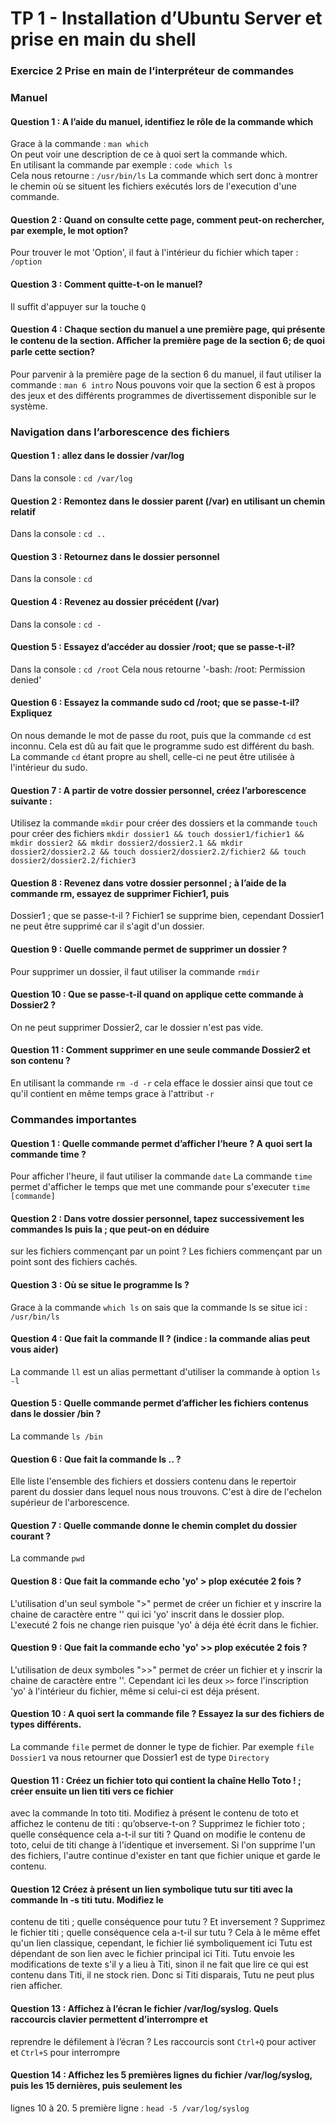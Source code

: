 # TP 1 - Installation d’Ubuntu Server et prise en main du shell

### Exercice 2 Prise en main de l’interpréteur de commandes 

### Manuel

#### Question 1 : A l’aide du manuel, identifiez le rôle de la commande which
     
Grace à la commande :
`man which`    
On peut voir une description de ce à quoi sert la commande which.      
En utilisant la commande par exemple : 
`code which ls`    
Cela nous retourne :
`/usr/bin/ls`
La commande which sert donc à montrer le chemin où se situent les fichiers exécutés lors de l'execution d'une commande. 

#### Question 2 : Quand on consulte cette page, comment peut-on rechercher, par exemple, le mot option?
Pour trouver le mot 'Option', il faut à l'intérieur du fichier which taper : `/option`

#### Question 3 : Comment quitte-t-on le manuel? 
Il suffit d'appuyer sur la touche `Q`

#### Question 4 : Chaque section du manuel a une première page, qui présente le contenu de la section. Aﬀicher la première page de la section 6; de quoi parle cette section?
Pour parvenir à la première page de la section 6 du manuel, il faut utiliser la commande : `man 6 intro`
Nous pouvons voir que la section 6 est à propos des jeux et des différents programmes de divertissement disponible sur le système.

### Navigation dans l’arborescence des fichiers

#### Question 1 : allez dans le dossier /var/log 
Dans la console : `cd /var/log`

#### Question 2 : Remontez dans le dossier parent (/var) en utilisant un chemin relatif 
Dans la console : `cd ..`

#### Question 3 : Retournez dans le dossier personnel 
Dans la console : `cd`

#### Question 4 : Revenez au dossier précédent (/var) 
Dans la console : `cd -`

#### Question 5 : Essayez d’accéder au dossier /root; que se passe-t-il? 
Dans la console : `cd /root`
Cela nous retourne '-bash: /root: Permission denied'

#### Question 6 : Essayez la commande sudo cd /root; que se passe-t-il? Expliquez
On nous demande le mot de passe du root, puis que la commande `cd` est inconnu.
Cela est dû au fait que le programme sudo est différent du bash. La commande `cd` étant propre au shell, celle-ci ne peut être utilisée à l'intérieur du sudo.

#### Question 7 : A partir de votre dossier personnel, créez l’arborescence suivante :

Utilisez la commande `mkdir` pour créer des dossiers et la commande `touch` pour créer des fichiers
`mkdir dossier1 && touch dossier1/fichier1 && mkdir dossier2 && mkdir dossier2/dossier2.1 && mkdir dossier2/dossier2.2 && touch dossier2/dossier2.2/fichier2 && touch dossier2/dossier2.2/fichier3`

#### Question 8 : Revenez dans votre dossier personnel ; à l’aide de la commande rm, essayez de supprimer Fichier1, puis
Dossier1 ; que se passe-t-il ?
Fichier1 se supprime bien, cependant Dossier1 ne peut être supprimé car il s'agit d'un dossier. 

#### Question 9 : Quelle commande permet de supprimer un dossier ?
Pour supprimer un dossier, il faut utiliser la commande `rmdir`

#### Question 10 : Que se passe-t-il quand on applique cette commande à Dossier2 ?
On ne peut supprimer Dossier2, car le dossier n'est pas vide.

#### Question 11 : Comment supprimer en une seule commande Dossier2 et son contenu ?
En utilisant la commande `rm -d -r` cela efface le dossier ainsi que tout ce qu'il contient en même temps grace à l'attribut `-r`

### Commandes importantes

#### Question 1 : Quelle commande permet d’afficher l’heure ? A quoi sert la commande time ?
Pour afficher l'heure, il faut utiliser la commande `date`
La commande `time` permet d'afficher le temps que met une commande pour s'executer `time [commande]`

#### Question 2 : Dans votre dossier personnel, tapez successivement les commandes ls puis la ; que peut-on en déduire
sur les fichiers commençant par un point ?
Les fichiers commençant par un point sont des fichiers cachés.

#### Question 3 : Où se situe le programme ls ?
Grace à la commande `which ls` on sais que la commande ls se situe ici : `/usr/bin/ls`

#### Question 4 : Que fait la commande ll ? (indice : la commande alias peut vous aider)
La commande `ll` est un alias permettant d'utiliser la commande à option `ls -l`

#### Question 5 : Quelle commande permet d’afficher les fichiers contenus dans le dossier /bin ?
La commande `ls /bin`

#### Question 6 : Que fait la commande ls .. ?
Elle liste l'ensemble des fichiers et dossiers contenu dans le repertoir parent du dossier dans lequel nous nous trouvons. C'est à dire de l'echelon supérieur de l'arborescence.

#### Question 7 : Quelle commande donne le chemin complet du dossier courant ?
La commande `pwd`

#### Question 8 : Que fait la commande echo 'yo' > plop exécutée 2 fois ?
L'utilisation d'un seul symbole ">" permet de créer un fichier et y inscrire la chaine de caractère entre '' qui ici 'yo' inscrit dans le dossier plop. L'executé 2 fois ne change rien puisque 'yo' à déja été écrit dans le fichier.

#### Question 9 : Que fait la commande echo 'yo' >> plop exécutée 2 fois ?
L'utilisation de deux symboles ">>" permet de créer un fichier et y inscrir la chaine de caractère entre ''. Cependant ici les deux `>>` force l'inscription 'yo' à l'intérieur du fichier, même si celui-ci est déja présent.

#### Question 10 : A quoi sert la commande file ? Essayez la sur des fichiers de types différents.
La commande `file` permet de donner le type de fichier. Par exemple `file Dossier1` va nous retourner que Dossier1 est de type `Directory`

#### Question 11 : Créez un fichier toto qui contient la chaîne Hello Toto ! ; créer ensuite un lien titi vers ce fichier
avec la commande ln toto titi. Modifiez à présent le contenu de toto et affichez le contenu de titi :
qu’observe-t-on ? Supprimez le fichier toto ; quelle conséquence cela a-t-il sur titi ?
Quand on modifie le contenu de toto, celui de titi change à l'identique et inversement. Si l'on supprime l'un des fichiers, l'autre continue d'exister en tant que fichier unique et garde le contenu.

#### Question 12 Créez à présent un lien symbolique tutu sur titi avec la commande ln -s titi tutu. Modifiez le
contenu de titi ; quelle conséquence pour tutu ? Et inversement ? Supprimez le fichier titi ; quelle
conséquence cela a-t-il sur tutu ?
Cela à le même effet qu'un lien classique, cependant, le fichier lié symboliquement ici Tutu est dépendant de son lien avec le fichier principal ici Titi. Tutu envoie les modifications de texte s'il y a lieu à Titi, sinon il ne fait que lire ce qui est contenu dans Titi, il ne stock rien. Donc si Titi disparais, Tutu ne peut plus rien afficher.

#### Question 13 : Affichez à l’écran le fichier /var/log/syslog. Quels raccourcis clavier permettent d’interrompre et
reprendre le défilement à l’écran ?
Les raccourcis sont `Ctrl+Q` pour activer et `Ctrl+S` pour interrompre

#### Question 14 : Affichez les 5 premières lignes du fichier /var/log/syslog, puis les 15 dernières, puis seulement les
lignes 10 à 20.
5 première ligne : `head -5 /var/log/syslog`








